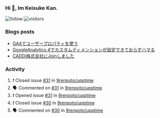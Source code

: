 ### Hi 👋, Im Keisuke Kan.

<!--
**9renpoto/9renpoto** is a ✨ _special_ ✨ repository because its `README.md` (this file) appears on your GitHub profile.

Here are some ideas to get you started:

- 🔭 I’m currently working on ...
- 🌱 I’m currently learning ...
- 👯 I’m looking to collaborate on ...
- 🤔 I’m looking for help with ...
- 💬 Ask me about ...
- 📫 How to reach me: ...
- 😄 Pronouns: ...
- ⚡ Fun fact: ...
-->

![follow](https://img.shields.io/github/followers/9renpoto?label=Follow&style=social)
![visitors](https://komarev.com/ghpvc/?username=9renpoto&label=Profile%20views&color=0e75b6&style=flat)

### Blogs posts

<!-- BLOG-POST-LIST:START -->
- [GA4でユーザープロパティを使う](https://9renpoto.dev/2021/02/21/google-analytics-4-user-properties/)
- [GoogleAnalytics 4でカスタムディメンションが設定できておらずハマる](https://9renpoto.dev/2021/02/13/google-analytics-4/)
- [CADDi株式会社にJoinしました](https://9renpoto.dev/2020/12/05/join/)
<!-- BLOG-POST-LIST:END -->

### Activity

<!--START_SECTION:activity-->
1. ❗️ Closed issue [#31](https://github.com/9renpoto/upptime/issues/31) in [9renpoto/upptime](https://github.com/9renpoto/upptime)
2. 🗣 Commented on [#31](https://github.com/9renpoto/upptime/issues/31) in [9renpoto/upptime](https://github.com/9renpoto/upptime)
3. ❗️ Opened issue [#31](https://github.com/9renpoto/upptime/issues/31) in [9renpoto/upptime](https://github.com/9renpoto/upptime)
4. ❗️ Closed issue [#30](https://github.com/9renpoto/upptime/issues/30) in [9renpoto/upptime](https://github.com/9renpoto/upptime)
5. 🗣 Commented on [#30](https://github.com/9renpoto/upptime/issues/30) in [9renpoto/upptime](https://github.com/9renpoto/upptime)
<!--END_SECTION:activity-->

<!--START_SECTION:waka-->
<!--END_SECTION:waka-->